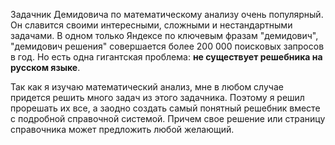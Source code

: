 Задачник Демидовича по математическому анализу очень популярный. Он славится своими интересными, сложными и нестандартными задачами.
В одном только Яндексе по ключевым фразам "демидович", "демидович решения" совершается более 200 000 поисковых запросов в год.
Но есть одна гигантская проблема: **не существует решебника на русском языке**.

Так как я изучаю математический анализ, мне в любом случае придется решить много задач из этого задачника.
Поэтому я решил прорешать их все, а заодно создать самый понятный решебник вместе с подробной справочной системой.
Причем свое решение или страницу справочника может предложить любой желающий.
